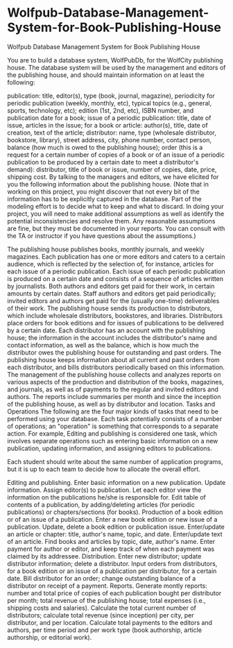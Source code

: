 # Wolfpub-Database-Management-System-for-Book-Publishing-House
Wolfpub Database Management System for Book Publishing House


You are to build a database system, WolfPubDb, for the WolfCity publishing house. The database system will be used by the management and editors of the publishing house, and should maintain information on at least the following: 

publication: title, editor(s), type (book, journal, magazine), periodicity for periodic publication (weekly, monthly, etc), typical topics (e.g., general, sports, technology, etc);
edition (1st, 2nd, etc), ISBN number, and publication date for a book;
issue of a periodic publication: title, date of issue, articles in the issue;
for a book or article: author(s), title, date of creation, text of the article;
distributor: name, type (wholesale distributor, bookstore, library), street address, city, phone number, contact person, balance (how much is owed to the publishing house); 
order (this is a request for a certain number of copies of a book or of an issue of a periodic publication to be produced by a certain date to meet a distributor's demand): distributor, title of book or issue, number of copies, date, price, shipping cost.
By talking to the managers and editors, we have elicited for you the following information about the publishing house. (Note that in working on this project, you might discover that not every bit of the information has to be explicitly captured in the database. Part of the modeling effort is to decide what to keep and what to discard. In doing your project, you will need to make additional assumptions as well as identify the potential inconsistencies and resolve them. Any reasonable assumptions are fine, but they must be documented in your reports. You can consult with the TA or instructor if you have questions about the assumptions.) 

The publishing house publishes books, monthly journals, and weekly magazines. Each publication has one or more editors and caters to a certain audience, which is reflected by the selection of, for instance, articles for each issue of a periodic publication.
Each issue of each periodic publication is produced on a certain date and consists of a sequence of articles written by journalists. 
Both authors and editors get paid for their work, in certain amounts by certain dates. Staff authors and editors get paid periodically; invited editors and authors get paid for the (usually one-time) deliverables of their work.
The publishing house sends its production to distributors, which include wholesale distributors, bookstores, and libraries. Distributors place orders for book editions and for issues of publications to be delivered by a certain date. Each distributor has an account with the publishing house; the information in the account includes the distributor's name and contact information, as well as the balance, which is how much the distributor owes the publishing house for outstanding and past orders. 
The publishing house keeps information about all current and past orders from each distributor, and bills distributors periodically based on this information.
The management of the publishing house collects and analyzes reports on various aspects of the production and distribution of the books, magazines, and journals, as well as of payments to the regular and invited editors and authors. The reports include summaries per month and since the inception of the publishing house, as well as by distributor and location.
Tasks and Operations
The following are the four major kinds of tasks that need to be performed using your database. Each task potentially consists of a number of operations; an "operation" is something that corresponds to a separate action. For example, Editing and publishing is considered one task, which involves separate operations such as entering basic information on a new publication, updating information, and assigning editors to publications. 

Each student should write about the same number of application programs, but it is up to each team to decide how to allocate the overall effort. 

Editing and publishing. Enter basic information on a new publication. Update information. Assign editor(s) to publication. Let each editor view the information on the publications he/she is responsible for. Edit table of contents of a publication, by adding/deleting articles (for periodic publications) or chapters/sections (for books). 
Production of a book edition or of an issue of a publication. Enter a new book edition or new issue of a publication. Update, delete a book edition or publication issue. Enter/update an article or chapter: title, author's name, topic, and date. Enter/update text of an article. Find books and articles by topic, date, author's name. Enter payment for author or editor, and keep track of when each payment was claimed by its addressee. 
Distribution. Enter new distributor; update distributor information; delete a distributor. Input orders from distributors, for a book edition or an issue of a publication per distributor, for a certain date. Bill distributor for an order; change outstanding balance of a distributor on receipt of a payment. 
Reports. Generate montly reports: number and total price of copies of each publication bought per distributor per month; total revenue of the publishing house; total expenses (i.e., shipping costs and salaries). Calculate the total current number of distributors; calculate total revenue (since inception) per city, per distributor, and per location. Calculate total payments to the editors and authors, per time period and per work type (book authorship, article authorship, or editorial work). 

